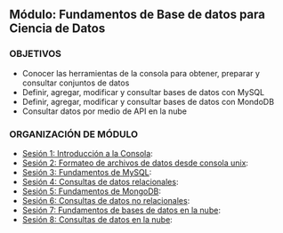 ## Módulo: Fundamentos de Base de datos para Ciencia de Datos 

### OBJETIVOS
- Conocer las herramientas de la consola para obtener, preparar y consultar conjuntos de datos
- Definir, agregar, modificar y consultar bases de datos con MySQL
- Definir, agregar, modificar y consultar bases de datos con MondoDB
- Consultar datos por medio de API en la nube

### ORGANIZACIÓN DE MÓDULO

- [Sesión 1: Introducción a la Consola](Sesion-01/):
- [Sesión 2: Formateo de archivos de datos desde consola unix](Sesion-02/):
- [Sesión 3: Fundamentos de MySQL](Sesion-03/):
- [Sesión 4: Consultas de datos relacionales](Sesion-04/):
- [Sesión 5: Fundamentos de MongoDB](Sesion-05/): 
- [Sesión 6: Consultas de datos no relacionales](Sesion-06/):
- [Sesión 7: Fundamentos de bases de datos en la nube](Sesion-07/):
- [Sesión 8: Consultas de datos en la nube](Sesion-08/):

